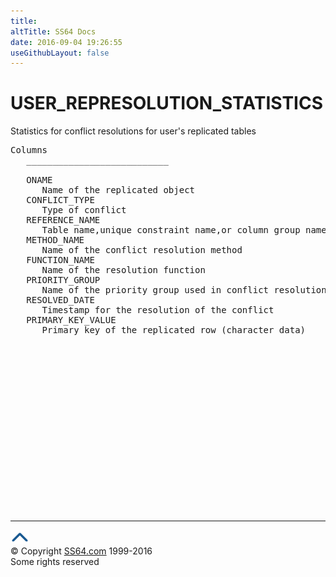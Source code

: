 ```yaml
---
title:
altTitle: SS64 Docs
date: 2016-09-04 19:26:55
useGithubLayout: false
---
```

<!-- #BeginLibraryItem "/Library/head_orad.lbi" --><!-- #EndLibraryItem --><h1>USER_REPRESOLUTION_STATISTICS </h1><p> Statistics for conflict resolutions for user's replicated tables </p> 
 
<pre>Columns
   ___________________________
 
   ONAME
      Name of the replicated object
   CONFLICT_TYPE
      Type of conflict
   REFERENCE_NAME
      Table name,unique constraint name,or column group name
   METHOD_NAME
      Name of the conflict resolution method
   FUNCTION_NAME
      Name of the resolution function
   PRIORITY_GROUP
      Name of the priority group used in conflict resolution
   RESOLVED_DATE
      Timestamp for the resolution of the conflict
   PRIMARY_KEY_VALUE
      Primary key of the replicated row (character data)

</pre><!-- #BeginLibraryItem "/Library/foot_orad.lbi" --><p><script async="" src="//pagead2.googlesyndication.com/pagead/js/adsbygoogle.js"></script>
<!-- oracle-footer -->
<ins class="adsbygoogle" style="display:inline-block;width:300px;height:250px" data-ad-client="ca-pub-6140977852749469" data-ad-slot="4275490898"></ins>
<script>
(adsbygoogle = window.adsbygoogle || []).push({});
</script></p>
<hr>
<div id="bl" class="footer"><a href="#"><img src="../images/top.png" width="30" height="22" alt="Back to the Top"></a></div>
<div id="br" class="footer, tagline">© Copyright <a href="http://ss64.com/">SS64.com</a> 1999-2016<br>
Some rights reserved</div>
<!-- #EndLibraryItem -->


